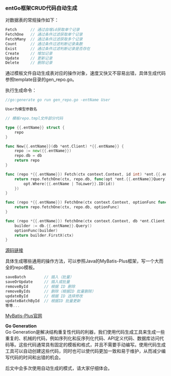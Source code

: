 ### entGo框架CRUD代码自动生成
对数据表的常规操作如下：
```go
Fetch      // 通过自增id获取单个记录
FetchOne   // 通过条件过滤获取单个记录
FetchMany  // 通过条件过滤获取多个记录
Count      // 通过条件过滤判断记录条数
Exist      // 通过条件过滤判断记录是否存在
Create     // 增加记录
Update     // 更新记录
Delete     // 删除记录
```
通过模板文件自动生成表对应的操作对象，速度又快又不容易出错，具体生成代码参照template目录的gen_repo.go。

执行生成命令：<br>
```go
//go:generate go run gen_repo.go -entName User

User为模型参数名
```


```go
// 模板repo.tmpl文件部分代码

type {{.entName}} struct {
	repo
}

func New{{.entName}}(db *ent.Client) *{{.entName}} {
	repo := new({{.entName}})
	repo.db = db
	return repo
}

func (repo *{{.entName}}) Fetch(ctx context.Context, id int) *ent.{{.entName}} {
	return repo.fetchOne(ctx, repo.db, func(opt *ent.{{.entName}}Query) {
		opt.Where({{.entName | ToLower}}.ID(id))
	})
}

func (repo *{{.entName}}) FetchOne(ctx context.Context, optionFunc func(opt *ent.{{.entName}}Query)) *ent.{{.entName}} {
	return repo.fetchOne(ctx, repo.db, optionFunc)
}

func (repo *{{.entName}}) fetchOne(ctx context.Context, db *ent.Client, optionFunc func(opt *ent.{{.entName}}Query)) *ent.{{.entName}} {
	builder := db.{{.entName}}.Query()
	optionFunc(builder)
	return builder.FirstX(ctx)
}
```
[源码链接](../chapter-orm-crud-3)

具体生成哪些通用的操作方法，可以参照Java的MyBatis-Plus框架，写一个大而全的repo模板。
```go
saveBatch        // 插入（批量）
saveOrUpdate     // 插入或批量
removeById       // 根据 ID 删除
removeByIds      // 删除（根据ID 批量删除）
updateById       // 根据 ID 选择修改
updateBatchById  // 根据ID 批量更新
等等...
```
[MyBatis-Plus官网](https://baomidou.com/guides/data-interface/)

**Go Generation**<br>
Go Generation是解决结构重复性代码的利器，我们使用代码生成工具来生成一些重复的、机械的代码，例如序列化和反序列化代码、API定义代码、数据库访问代码等。这些代码通常具有固定的模板和格式，并且不需要手动编写。使用代码生成工具可以自动创建这些代码，同时也可以使代码更加一致和易于维护，从而减少编写代码的时间和出错的机会。

后文中会多次使用自动生成的模式，请大家仔细体会。







